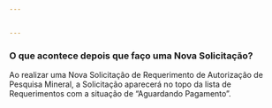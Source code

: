 ```yaml
---


---
```


<h3 id="o-que-acontece-depois-que-faço-uma-nova-solicitação">O que acontece depois que faço uma Nova Solicitação?</h3>
<p>Ao realizar uma Nova Solicitação de Requerimento de Autorização de Pesquisa Mineral, a Solicitação aparecerá no topo da lista de Requerimentos com a situação de “Aguardando Pagamento”.</p>
<p><strong><img src="https://lh5.googleusercontent.com/tU-UKbOSXQ3QJbvjWHnYlinOQiRFIoLxOuNtmVz39COGf7nu_efQU3z8mOSavPzDYbqez1IshEAyD7ZKTFT2jQPc--IzOy08kKRWzoQi4yLMe1u3kGQOJhD6zx_Qp3nlFer3LhNc" alt=""></strong></p>

